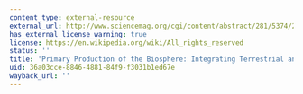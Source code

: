 ```yaml
---
content_type: external-resource
external_url: http://www.sciencemag.org/cgi/content/abstract/281/5374/237
has_external_license_warning: true
license: https://en.wikipedia.org/wiki/All_rights_reserved
status: ''
title: 'Primary Production of the Biosphere: Integrating Terrestrial and Oceanic Components'
uid: 36a03cce-8846-4881-84f9-f3031b1ed67e
wayback_url: ''
---
```

